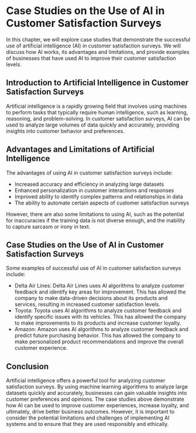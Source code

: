 Case Studies on the Use of AI in Customer Satisfaction Surveys
=================================================================================================================================

In this chapter, we will explore case studies that demonstrate the successful use of artificial intelligence (AI) in customer satisfaction surveys. We will discuss how AI works, its advantages and limitations, and provide examples of businesses that have used AI to improve their customer satisfaction levels.

Introduction to Artificial Intelligence in Customer Satisfaction Surveys
------------------------------------------------------------------------

Artificial intelligence is a rapidly growing field that involves using machines to perform tasks that typically require human intelligence, such as learning, reasoning, and problem-solving. In customer satisfaction surveys, AI can be used to analyze large volumes of data quickly and accurately, providing insights into customer behavior and preferences.

Advantages and Limitations of Artificial Intelligence
-----------------------------------------------------

The advantages of using AI in customer satisfaction surveys include:

* Increased accuracy and efficiency in analyzing large datasets
* Enhanced personalization in customer interactions and responses
* Improved ability to identify complex patterns and relationships in data
* The ability to automate certain aspects of customer satisfaction surveys

However, there are also some limitations to using AI, such as the potential for inaccuracies if the training data is not diverse enough, and the inability to capture sarcasm or irony in text.

Case Studies on the Use of AI in Customer Satisfaction Surveys
--------------------------------------------------------------

Some examples of successful use of AI in customer satisfaction surveys include:

* Delta Air Lines: Delta Air Lines uses AI algorithms to analyze customer feedback and identify key areas for improvement. This has allowed the company to make data-driven decisions about its products and services, resulting in increased customer satisfaction levels.
* Toyota: Toyota uses AI algorithms to analyze customer feedback and identify specific issues with its vehicles. This has allowed the company to make improvements to its products and increase customer loyalty.
* Amazon: Amazon uses AI algorithms to analyze customer feedback and predict future purchasing behavior. This has allowed the company to make personalized product recommendations and improve the overall customer experience.

Conclusion
----------

Artificial intelligence offers a powerful tool for analyzing customer satisfaction surveys. By using machine learning algorithms to analyze large datasets quickly and accurately, businesses can gain valuable insights into customer preferences and opinions. The case studies above demonstrate how AI can be used to improve customer experiences, increase loyalty, and ultimately, drive better business outcomes. However, it is important to consider the potential limitations and challenges of implementing AI systems and to ensure that they are used responsibly and ethically.
